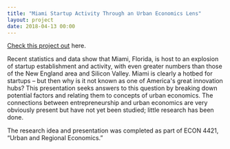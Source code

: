 ```yaml
---
title: "Miami Startup Activity Through an Urban Economics Lens"
layout: project
date: 2018-04-13 00:00
---
```


[Check this project out](https://www.dropbox.com/s/d6nrrldcl83nqbz/MiamiPresentation.pdf?dl=0) here.

Recent statistics and data show that Miami, Florida, is host to an explosion of startup establishment and activity, with even greater numbers than those of the New England area and Silicon Valley. Miami is clearly a hotbed for startups – but then why is it not known as one of America's great innovation hubs? This presentation seeks answers to this question by breaking down potential factors and relating them to concepts of urban economics. The connections between entrepreneurship and urban economics are very obviously present but have not yet been studied; little research has been done.

The research idea and presentation was completed as part of ECON 4421, “Urban and Regional Economics.”